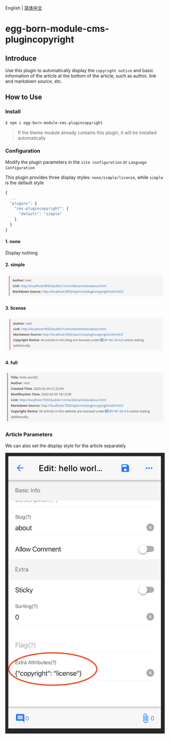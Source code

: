 English | [简体中文](./README.zh-CN.md)

# egg-born-module-cms-plugincopyright

## Introduce

Use this plugin to automatically display the `copyright notice` and basic information of the article at the bottom of the article, such as author, link and markdown source, etc.

## How to Use

### Install

``` bash
$ npm i egg-born-module-cms-plugincopyright
```

> If the theme module already contains this plugin, it will be installed automatically

### Configuration

Modify the plugin parameters in the `site configuration` or `Language Configuration`

This plugin provides three display styles: `none/simple/license`, while `simple` is the default style

``` javascript
{
  ...
  "plugins": {
    "cms-plugincopyright": {
      "default": "simple"
    }
  }
}
```

#### 1. none

Display nothing

#### 2. simple

![](./docs/en-us/assets/images/simple.png)

#### 3. license

![](./docs/en-us/assets/images/license.png)

#### 4. full

![](./docs/en-us/assets/images/full.png)

### Article Parameters

We can also set the display style for the article separately

![](./docs/en-us/assets/images/article-extra.png)
